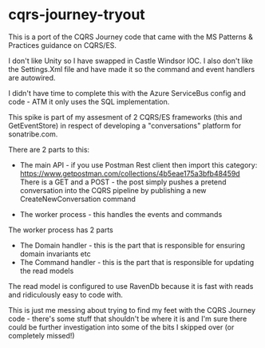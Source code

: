 cqrs-journey-tryout
===================


This is a port of the CQRS Journey code that came with the MS Patterns & Practices guidance on CQRS/ES.

I don't like Unity so I have swapped in Castle Windsor IOC. I also don't like the Settings.Xml file and have made it so the command and event handlers are autowired.

I didn't have time to complete this with the Azure ServiceBus config and code - ATM it only uses the SQL implementation.

This spike is part of my assesment of 2 CQRS/ES frameworks (this and GetEventStore) in respect of developing a "conversations" 
platform for sonatribe.com. 

There are 2 parts to this:

- The main API - if you use Postman Rest client then import this category:
                         https://www.getpostman.com/collections/4b5eae175a3bfb48459d
                 There is a GET and a POST - the post simply pushes a pretend conversation into the CQRS pipeline by
                 publishing a new CreateNewConversation command
                 
- The worker process - this handles the events and commands

The worker process has 2 parts

- The Domain handler  - this is the part that is responsible for ensuring domain invariants etc
- The Command handler - this is the part that is responsible for updating the read models

The read model is configured to use RavenDb because it is fast with reads and ridiculously easy to code with.
                 
This is just me messing about trying to find my feet with the CQRS Journey code - there's some stuff that shouldn't be where it is and I'm sure there could be further investigation into some of the bits I skipped over (or completely missed!)
